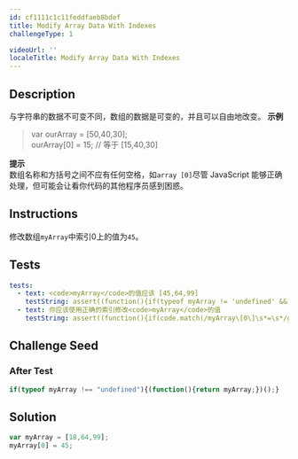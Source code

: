 ```yaml
---
id: cf1111c1c11feddfaeb8bdef
title: Modify Array Data With Indexes
challengeType: 1

videoUrl: ''
localeTitle: Modify Array Data With Indexes
---
```


## Description
<section id='description'>
与字符串的数据不可变不同，数组的数据是可变的，并且可以自由地改变。
<strong>示例</strong>
<blockquote>var ourArray = [50,40,30];<br>ourArray[0] = 15; // 等于 [15,40,30]</blockquote>
<strong>提示</strong><br>数组名称和方括号之间不应有任何空格，如<code>array [0]</code>尽管 JavaScript 能够正确处理，但可能会让看你代码的其他程序员感到困惑。
</section>

## Instructions
<section id='instructions'>
修改数组<code>myArray</code>中索引0上的值为<code>45</code>。
</section>

## Tests
<section id='tests'>

```yml
tests:
  - text: <code>myArray</code>的值应该 [45,64,99]
    testString: assert((function(){if(typeof myArray != 'undefined' && myArray[0] == 45 && myArray[1] == 64 && myArray[2] == 99){return true;}else{return false;}})(), '<code>myArray</code>的值应该 [45,64,99]');
  - text: 你应该使用正确的索引修改<code>myArray</code>的值
    testString: assert((function(){if(code.match(/myArray\[0\]\s*=\s*/g)){return true;}else{return false;}})(), '你应该使用正确的索引修改<code>myArray</code>的值');

```

</section>

## Challenge Seed
<section id='challengeSeed'>














### After Test

<div id='js-teardown'>

```js
if(typeof myArray !== "undefined"){(function(){return myArray;})();}
```

</div>

</section>

## Solution
<section id='solution'>

```js
var myArray = [18,64,99];
myArray[0] = 45;
```

</section>
              